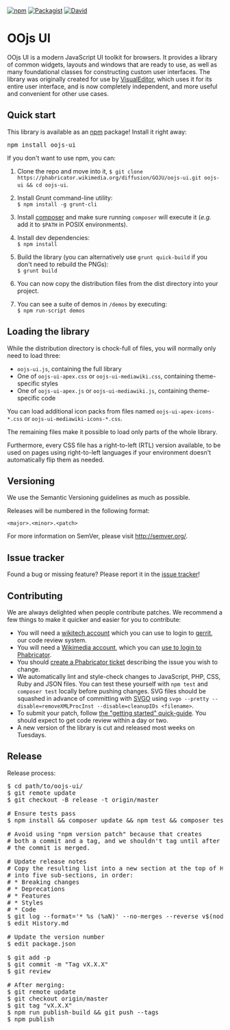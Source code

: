 [![npm](https://img.shields.io/npm/v/oojs-ui.svg?style=flat)](https://www.npmjs.com/package/oojs-ui) [![Packagist](https://img.shields.io/packagist/v/oojs/oojs-ui.svg?style=flat)](https://packagist.org/packages/oojs/oojs-ui) [![David](https://img.shields.io/david/dev/wikimedia/oojs-ui.svg?style=flat)](https://david-dm.org/wikimedia/oojs-ui#info=devDependencies)

OOjs UI
=================

OOjs UI is a modern JavaScript UI toolkit for browsers. It provides a library of common widgets, layouts and windows that are ready to use, as well as many foundational classes for constructing custom user interfaces. The library was originally created for use by [VisualEditor](https://www.mediawiki.org/wiki/VisualEditor), which uses it for its entire user interface, and is now completely independent, and more useful and convenient for other use cases.

Quick start
----------

This library is available as an [npm](https://npmjs.org/) package! Install it right away:
<pre lang="bash">
npm install oojs-ui
</pre>

If you don't want to use npm, you can:

1. Clone the repo and move into it, `$ git clone https://phabricator.wikimedia.org/diffusion/GOJU/oojs-ui.git oojs-ui && cd oojs-ui`.

1. Install Grunt command-line utility:<br/>`$ npm install -g grunt-cli`

1. Install [composer](https://getcomposer.org/download/) and make sure running `composer` will execute it (*e.g.* add it to `$PATH` in POSIX environments).

1. Install dev dependencies:<br/>`$ npm install`

1. Build the library (you can alternatively use `grunt quick-build` if you don't need to rebuild the PNGs):<br/>`$ grunt build`

1. You can now copy the distribution files from the dist directory into your project.

1. You can see a suite of demos in `/demos` by executing:<br/>`$ npm run-script demos`


Loading the library
-------------------

While the distribution directory is chock-full of files, you will normally only need to load three:

* `oojs-ui.js`, containing the full library
* One of `oojs-ui-apex.css` or `oojs-ui-mediawiki.css`, containing theme-specific styles
* One of `oojs-ui-apex.js` or `oojs-ui-mediawiki.js`, containing theme-specific code

You can load additional icon packs from files named `oojs-ui-apex-icons-*.css` or `oojs-ui-mediawiki-icons-*.css`.

The remaining files make it possible to load only parts of the whole library.

Furthermore, every CSS file has a right-to-left (RTL) version available, to be used on pages using right-to-left languages if your environment doesn't automatically flip them as needed.


Versioning
----------

We use the Semantic Versioning guidelines as much as possible.

Releases will be numbered in the following format:

`<major>.<minor>.<patch>`

For more information on SemVer, please visit http://semver.org/.


Issue tracker
-------------

Found a bug or missing feature? Please report it in the [issue tracker](https://phabricator.wikimedia.org/maniphest/task/edit/form/1/?projects=PHID-PROJ-dgmoevjqeqlerleqzzx5)!


Contributing
------------

We are always delighted when people contribute patches. We recommend a few things to make it quicker and easier for you to contribute:

* You will need a [wikitech account](https://wikitech.wikimedia.org/w/index.php?title=Special:UserLogin&returnto=Help%3AGetting+Started&type=signup) which you can use to login to [gerrit](https://gerrit.wikimedia.org/), our code review system.
* You will need a [Wikimedia account](https://www.mediawiki.org/w/index.php?title=Special:UserLogin&type=signup), which you can [use to login to Phabricator](https://www.mediawiki.org/w/index.php?title=Special:UserLogin&returnto=Special%3AOAuth%2Fauthorize&returntoquery=oauth_token%3D2fa60627878b83173e0196040b983326%26oauth_consumer_key%3D038ec949b263dc807b0079fd88538f37).
* You should [create a Phabricator ticket](https://phabricator.wikimedia.org/maniphest/task/edit/form/1/?projects=PHID-PROJ-dgmoevjqeqlerleqzzx5) describing the issue you wish to change.
* We automatically lint and style-check changes to JavaScript, PHP, CSS, Ruby and JSON files. You can test these yourself with `npm test` and `composer test` locally before pushing changes. SVG files should be squashed in advance of committing with [SVGO](https://github.com/svg/svgo) using `svgo --pretty --disable=removeXMLProcInst --disable=cleanupIDs <filename>`.
* To submit your patch, follow [the "getting started" quick-guide](https://www.mediawiki.org/wiki/Gerrit/Getting_started). You should expect to get code review within a day or two.
* A new version of the library is cut and released most weeks on Tuesdays.


Release
----------

Release process:
<pre lang="bash">
$ cd path/to/oojs-ui/
$ git remote update
$ git checkout -B release -t origin/master

# Ensure tests pass
$ npm install && composer update && npm test && composer test

# Avoid using "npm version patch" because that creates
# both a commit and a tag, and we shouldn't tag until after
# the commit is merged.

# Update release notes
# Copy the resulting list into a new section at the top of History.md and edit
# into five sub-sections, in order:
# * Breaking changes
# * Deprecations
# * Features
# * Styles
# * Code
$ git log --format='* %s (%aN)' --no-merges --reverse v$(node -e 'console.log(require("./package.json").version);')...HEAD | grep -v "Localisation updates from" | sort
$ edit History.md

# Update the version number
$ edit package.json

$ git add -p
$ git commit -m "Tag vX.X.X"
$ git review

# After merging:
$ git remote update
$ git checkout origin/master
$ git tag "vX.X.X"
$ npm run publish-build && git push --tags
$ npm publish
</pre>
